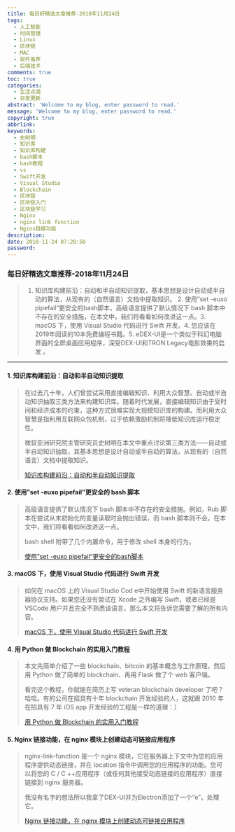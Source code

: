 ```yaml
---
title: 每日好精选文章推荐-2018年11月24日
tags:
  - 人工智能
  - 时间管理
  - Linux
  - 区块链
  - MAC
  - 软件推荐
  - 后端技术
comments: true
toc: true
categories:
  - 生活点滴
  - 日常更新
abstract: 'Welcome to my blog, enter password to read.'
message: 'Welcome to my blog, enter password to read.'
copyright: true
abbrlink: 
keywords:
  - 史树明
  - 知识库
  - 知识库构建
  - bash脚本
  - bash教程
  - vs
  - Swift开发
  - Visual Studio
  - Blockchain
  - 区块链
  - 区块链入门
  - 区块链学习
  - Nginx
  - nginx link function
  - Nginx链接功能
description: 
date: 2018-11-24 07:20:50
password:
---
```

<script type="text/javascript" src="/js/src/bai.js"></script>

### 每日好精选文章推荐-2018年11月24日
>  1. 知识库构建前沿：自动和半自动知识提取，基本思想是设计自动或半自动的算法，从现有的（自然语言）文档中提取知识。 2. 使用”set -euxo pipefail“更安全的bash脚本，高级语言提供了默认情况下 bash 脚本中不存在的安全措施，在本文中，我们将看看如何改进这一点。3. macOS 下，使用 Visual Studio 代码进行 Swift 开发。4.  您应该在2019年阅读的10本免费编程书籍。5. eDEX-UI是一个类似于科幻电脑界面的全屏桌面应用程序，深受DEX-UI和TRON Legacy电影效果的启发 。

---
#### 1. 知识库构建前沿：自动和半自动知识提取
> 在过去几十年，人们曾尝试采用直接编辑知识、利用大众智慧、自动或半自动知识抽取三类方法来构建知识库。随着时代发展，直接编辑知识由于受时间和经济成本的约束，这种方式很难实现大规模知识库的构建。而利用大众智慧是指利用互联网众包机制，过于依赖激励机制将降低知识库运行稳定性。
> 
> 微软亚洲研究院主管研究员史树明在本文中重点讨论第三类方法——自动或半自动知识抽取，其基本思想是设计自动或半自动的算法，从现有的（自然语言）文档中提取知识。
> 
> [知识库构建前沿：自动和半自动知识提取](https://github.com/YoongiKim/AutoCrawler)

#### 2. 使用”set -euxo pipefail“更安全的 bash 脚本
> 高级语言提供了默认情况下 bash 脚本中不存在的安全措施。例如，Rub 脚本在尝试从未初始化的变量读取时会抛出错误，而 bash 脚本则不会。在本文中，我们将看看如何改进这一点。
> 
> bash shell 附带了几个内置命令，用于修改 shell 本身的行为。
>
> [使用”set -euxo pipefail“更安全的bash脚本](https://vaneyckt.io/posts/safer_bash_scripts_with_set_euxo_pipefail/)

#### 3. macOS 下，使用 Visual Studio 代码进行 Swift 开发
> 如何在 macOS 上的 Visual Studio Cod e中开始使用 Swift 的新语言服务器协议支持。如果您还没有尝试在 Xcode 之外编写 Swift，或者已经是 VSCode 用户并且完全不熟悉该语言，那么本文将告诉您需要了解的所有内容。
>
> [ macOS 下，使用 Visual Studio 代码进行 Swift 开发](https://nshipster.com/vscode/)

#### 4. 用 Python 做 Blockchain 的实用入门教程
> 本文先简单介绍了一些 blockchain、bitcoin 的基本概念与工作原理，然后用 Python 做了简单的 blockchain、再用 Flask 做了个 web 客户端。
> 
> 看完这个教程，你就能在简历上写 veteran blockchain developer 了吧？哈哈。有的公司在招具有十年 blockchain 开发经验的人，这就跟 2010 年在招具有 7 年 iOS app 开发经验的工程是一样的道理：）
> 
> [用 Python 做 Blockchain 的实用入门教程](http://adilmoujahid.com/posts/2018/03/intro-blockchain-bitcoin-python/)

#### 5. Nginx 链接功能，在 nginx 模块上创建动态可链接应用程序
> nginx-link-function 是一个 nginx 模块，它在服务器上下文中为您的应用程序提供动态链接，并在 location 指令中调用您的应用程序的功能。您可以将您的 C / C ++应用程序（或任何其他接受动态链接的应用程序）直接链接到 nginx 服务器。
> 
> 我没有名字的想法所以我拿了DEX-UI并为Electron添加了一个“e”。处理它。
>
> [Nginx 链接功能，在 nginx 模块上创建动态可链接应用程序](https://nginx-link-function.github.io/#microservice-with-nginx-link-function)
